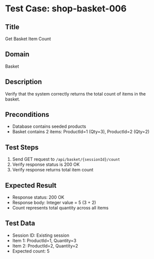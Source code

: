 # Test Case: shop-basket-006

## Title
Get Basket Item Count

## Domain
Basket

## Description
Verify that the system correctly returns the total count of items in the basket.

## Preconditions
- Database contains seeded products
- Basket contains 2 items: ProductId=1 (Qty=3), ProductId=2 (Qty=2)

## Test Steps
1. Send GET request to `/api/basket/{sessionId}/count`
2. Verify response status is 200 OK
3. Verify response returns total item count

## Expected Result
- Response status: 200 OK
- Response body: Integer value = 5 (3 + 2)
- Count represents total quantity across all items

## Test Data
- Session ID: Existing session
- Item 1: ProductId=1, Quantity=3
- Item 2: ProductId=2, Quantity=2
- Expected count: 5